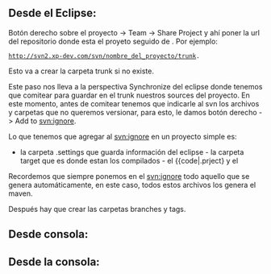 Desde el Eclipse:
-----------------

Botón derecho sobre el proyecto -&gt; Team -&gt; Share Project y ahí poner la url del repositorio donde esta el proyeto seguido de . Por ejemplo:

[`http://svn2.xp-dev.com/svn/nombre_del_proyecto/trunk`](http://svn2.xp-dev.com/svn/nombre_del_proyecto/trunk)`.`

Esto va a crear la carpeta trunk si no existe.

Este paso nos lleva a la perspectiva Synchronize del eclipse donde tenemos que comitear para guardar en el trunk nuestros sources del proyecto. En este momento, antes de comitear tenemos que indicarle al svn los archivos y carpetas que no queremos versionar, para esto, le damos botón derecho -&gt; Add to <svn:ignore>.

Lo que tenemos que agregar al <svn:ignore> en un proyecto simple es:

- la carpeta .settings que guarda información del eclipse - la carpeta target que es donde estan los compilados - el {{code|.prject} y el

Recordemos que siempre ponemos en el <svn:ignore> todo aquello que se genera automáticamente, en este caso, todos estos archivos los genera el maven.

Después hay que crear las carpetas branches y tags.

Desde consola:
--------------

Desde la consola:
-----------------
